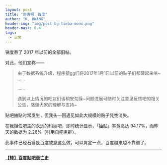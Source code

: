 ```yaml
---
layout: post
title: "厉害啊，百度"
author: "K. HWANG"
header-img: "img/post-bg-tieba-mono.png"
header-mask: 0.4
tags:
  - 日常
---
```


锑度吞了 2017 年以前的全部旧帖。

对此，他们宣称——

> 由于数据系统升级，程序猿gg们将2017年1月1日以前的贴子们都藏起来咯~ ……
>
> ……
>
> 遇到以上情况的吧友们请稍安勿躁~问题进展可随时关注意见反馈吧的相关公告，感谢大家的理解与支持~

贴吧抽贴时常发生，但我头一回遇见如此大规模的贴子凭空消失。

在我担任吧主的永远的玛丽吧，即时统计显示，「抽贴」率竟高达 94.17%，而昨天的数据为 2.26%（引用自吧务群）。

此事件已经石锤是百度故意这么做，可以肯定一点，百度越来越不靠谱了。

---

**[【转】百度贴吧衰亡史](https://tieba.baidu.com/p/6143480250)**